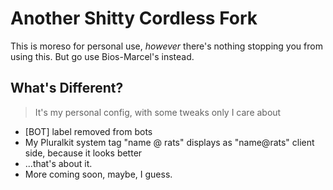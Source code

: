 # Another Shitty Cordless Fork
This is moreso for personal use, *however* there's nothing stopping you from using this. But go use Bios-Marcel's instead.

## What's Different?
> It's my personal config, with some tweaks only I care about

* [BOT] label removed from bots
* My Pluralkit system tag "name @ rats" displays as "name@rats" client side, because it looks better
* ...that's about it.
* More coming soon, maybe, I guess.
